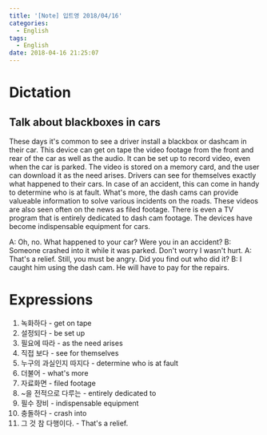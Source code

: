 ```yaml
---
title: '[Note] 입트영 2018/04/16'
categories:
  - English
tags:
  - English
date: 2018-04-16 21:25:07
---
```


# Dictation
## Talk about blackboxes in cars

These days it's common to see a driver install a blackbox or dashcam in their car. This device can get on tape the video footage from the front and rear of the car as well as the audio. It can be set up to record video, even when the car is parked. The video is stored on a memory card, and the user can download it as the need arises. Drivers can see for themselves exactly what happened to their cars. In case of an accident, this can come in handy to determine who is at fault. What's more, the dash cams can provide valueable information to solve various incidents on the roads. These videos are also seen often on the news as filed footage. There is even a TV program that is entirely dedicated to dash cam footage. The devices have become indispensable equipment for cars. 

A: Oh, no. What happened to your car? Were you in an accident?
B: Someone crashed into it while it was parked. Don't worry I wasn't hurt.
A: That's a relief. Still, you must be angry. Did you find out who did it?
B: I caught him using the dash cam. He will have to pay for the repairs.

# Expressions
1. 녹화하다 - get on tape
1. 설정되다 - be set up
1. 필요에 따라 - as the need arises
1. 직접 보다 - see for themselves
1. 누구의 과실인지 따지다 - determine who is at fault
1. 더불어 - what's more
1. 자료화면 - filed footage
1. ~을 전적으로 다루는 - entirely dedicated to
1. 필수 장비 - indispensable equipment
1. 충돌하다 - crash into
1. 그 것 참 다행이다. - That's a relief.